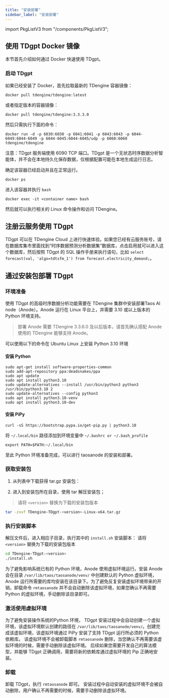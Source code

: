 ```yaml
---
title: "安装部署"
sidebar_label: "安装部署"
---
```


import PkgListV3 from "/components/PkgListV3";


## 使用 TDgpt Docker 镜像

本节首先介绍如何通过 Docker 快速使用 TDgpt。

### 启动 TDgpt

如果已经安装了 Docker，首先拉取最新的 TDengine 容器镜像：

```shell
docker pull tdengine/tdengine:latest
```

或者指定版本的容器镜像：

```shell
docker pull tdengine/tdengine:3.3.3.0
```

然后只需执行下面的命令：

```shell
docker run -d -p 6030:6030 -p 6041:6041 -p 6043:6043 -p 6044-6049:6044-6049 -p 6044-6045:6044-6045/udp -p 6060:6060 tdengine/tdengine
```

注意：TDgpt 服务端使用  6090 TCP 端口。TDgpt 是一个无状态时序数据分析智能体，并不会在本地持久化保存数据，仅根据配置可能在本地生成运行日志。

确定该容器已经启动并且在正常运行。

```shell
docker ps
```

进入该容器并执行 `bash`

```shell
docker exec -it <container name> bash
```

然后就可以执行相关的 Linux 命令操作和访问 TDengine。


## 注册云服务使用 TDgpt

TDgpt 可以在 TDengine Cloud 上进行快速体验。如果您已经有云服务账号，请在数据库集市里面找到“时序数据预测分析数据集”数据库，点击启用就可以进入这个数据库，然后按照 TDgpt 的 SQL 操作手册来执行语句，比如 `select forecast(val, 'algo=tdtsfm_1') from forecast.electricity_demand;`。

## 通过安装包部署 TDgpt

### 环境准备

使用 TDgpt 的高级时序数据分析功能需要在 TDengine 集群中安装部署Taos AI node（Anode）。Anode 运行在 Linux 平台上，并需要 3.10 或以上版本的 Python 环境支持。

> 部署 Anode 需要 TDengine 3.3.6.0 及以后版本，请首先确认搭配 Anode 使用的 TDengine 能够支持 Anode。

可以使用以下的命令在 Ubuntu Linux 上安装 Python 3.10 环境

#### 安装 Python

```shell
sudo apt-get install software-properties-common
sudo add-apt-repository ppa:deadsnakes/ppa
sudo apt update
sudo apt install python3.10
sudo update-alternatives --install /usr/bin/python3 python3 /usr/bin/python3.10 2
sudo update-alternatives --config python3
sudo apt install python3.10-venv
sudo apt install python3.10-dev
```

#### 安装 PiPy

```shell
curl -sS https://bootstrap.pypa.io/get-pip.py | python3.10
```

将 `~/.local/bin` 路径添加到环境变量中 `~/.bashrc or ~/.bash_profile`
```shell
export PATH=$PATH:~/.local/bin
```
至此 Python 环境准备完成，可以进行 taosanode 的安装和部署。

### 获取安装包
1. 从列表中下载获得 tar.gz 安装包：

   <PkgListV3 type={9}/>

2. 进入到安装包所在目录，使用 tar 解压安装包；
> 请将 `<version>` 替换为下载的安装包版本

```bash
tar -zxvf TDengine-TDgpt-<version>-Linux-x64.tar.gz
```

### 执行安装脚本

解压文件后，进入相应子目录，执行其中的 `install.sh` 安装脚本：
请将 `<version>` 替换为下载的安装包版本

```bash
cd TDengine-TDgpt-<version>
./install.sh
```

为了避免影响系统已有的 Python 环境，Anode 使用虚拟环境运行。安装 Anode 会在目录 `/var/lib/taos/taosanode/venv/` 中创建默认的 Python 虚拟环境，Anode 运行所需要的库均安装在该目录下。为了避免反复安装虚拟环境带来的开销，卸载命令 `rmtaosanode` 并不会自动删除该虚拟环境，如果您确认不再需要 Python 的虚拟环境，手动删除该目录即可。

### 激活使用虚拟环境

为了避免安装操作系统的Python 环境， TDgpt 安装过程中会自动创建一个虚拟环境，该虚拟环境默认创建的路径在 `/var/lib/taos/taosanode/venv/`。创建完成该虚拟环境，该虚拟环境通过 PiPy 安装了支持 TDgpt 运行所必须的 Python 依赖库。
该虚拟环境不会被卸载脚本 `rmtaosanode` 删除，当您确认不再需要该虚拟环境的时候，需要手动删除该虚拟环境。
后续如果您需要开发自己的算法模型，并能够 TDgpt 正确调用，需要将新的依赖库通过虚拟环境的 Pip 正确地安装。

### 卸载
卸载 TDgpt，执行 `rmtaosanode` 即可。 安装过程中自动安装的虚拟环境不会被自动删除，用户确认不再需要的时候，需要手动删除该虚拟环境。
